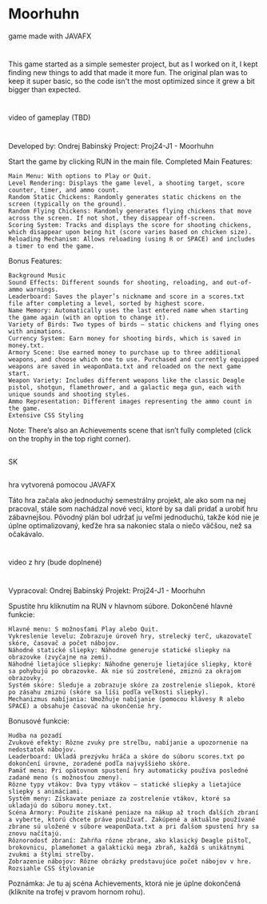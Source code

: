 # Moorhuhn
game made with JAVAFX

#
This game started as a simple semester project, but as I worked on it, I kept finding new things to add that made it more fun. The original plan was to keep it super basic, so the code isn't the most optimized since it grew a bit bigger than expected.

#
video of gameplay (TBD)
#

Developed by: Ondrej Babinský
Project: Proj24-J1 - Moorhuhn

Start the game by clicking RUN in the main file.
Completed Main Features:

    Main Menu: With options to Play or Quit.
    Level Rendering: Displays the game level, a shooting target, score counter, timer, and ammo count.
    Random Static Chickens: Randomly generates static chickens on the screen (typically on the ground).
    Random Flying Chickens: Randomly generates flying chickens that move across the screen. If not shot, they disappear off-screen.
    Scoring System: Tracks and displays the score for shooting chickens, which disappear upon being hit (score varies based on chicken size).
    Reloading Mechanism: Allows reloading (using R or SPACE) and includes a timer to end the game.

Bonus Features:

    Background Music
    Sound Effects: Different sounds for shooting, reloading, and out-of-ammo warnings.
    Leaderboard: Saves the player’s nickname and score in a scores.txt file after completing a level, sorted by highest score.
    Name Memory: Automatically uses the last entered name when starting the game again (with an option to change it).
    Variety of Birds: Two types of birds – static chickens and flying ones with animations.
    Currency System: Earn money for shooting birds, which is saved in money.txt.
    Armory Scene: Use earned money to purchase up to three additional weapons, and choose which one to use. Purchased and currently equipped weapons are saved in weaponData.txt and reloaded on the next game start.
    Weapon Variety: Includes different weapons like the classic Deagle pistol, shotgun, flamethrower, and a galactic mega gun, each with unique sounds and shooting styles.
    Ammo Representation: Different images representing the ammo count in the game.
    Extensive CSS Styling

Note: There’s also an Achievements scene that isn’t fully completed (click on the trophy in the top right corner).

##
SK
##

hra vytvorená pomocou JAVAFX

Táto hra začala ako jednoduchý semestrálny projekt, ale ako som na nej pracoval, stále som nachádzal nové veci, ktoré by sa dali pridať a urobiť hru zábavnejšou. Pôvodný plán bol udržať ju veľmi jednoduchú, takže kód nie je úplne optimalizovaný, keďže hra sa nakoniec stala o niečo väčšou, než sa očakávalo.

#
video z hry (bude doplnené)
#

Vypracoval: Ondrej Babinský
Projekt: Proj24-J1 - Moorhuhn

Spustite hru kliknutím na RUN v hlavnom súbore.
Dokončené hlavné funkcie:

    Hlavné menu: S možnosťami Play alebo Quit.
    Vykreslenie levelu: Zobrazuje úroveň hry, strelecký terč, ukazovateľ skóre, časovač a počet nábojov.
    Náhodné statické sliepky: Náhodne generuje statické sliepky na obrazovke (zvyčajne na zemi).
    Náhodné lietajúce sliepky: Náhodne generuje lietajúce sliepky, ktoré sa pohybujú po obrazovke. Ak nie sú zostrelené, zmiznú za okrajom obrazovky.
    Systém skóre: Sleduje a zobrazuje skóre za zostrelenie sliepok, ktoré po zásahu zmiznú (skóre sa líši podľa veľkosti sliepky).
    Mechanizmus nabíjania: Umožňuje nabíjanie (pomocou klávesy R alebo SPACE) a obsahuje časovač na ukončenie hry.

Bonusové funkcie:

    Hudba na pozadí
    Zvukové efekty: Rôzne zvuky pre streľbu, nabíjanie a upozornenie na nedostatok nábojov.
    Leaderboard: Ukladá prezývku hráča a skóre do súboru scores.txt po dokončení úrovne, zoradené podľa najvyššieho skóre.
    Pamäť mena: Pri opätovnom spustení hry automaticky používa posledné zadané meno (s možnosťou zmeny).
    Rôzne typy vtákov: Dva typy vtákov – statické sliepky a lietajúce sliepky s animáciami.
    Systém meny: Získavate peniaze za zostrelenie vtákov, ktoré sa ukladajú do súboru money.txt.
    Scéna Armory: Použite získané peniaze na nákup až troch ďalších zbraní a vyberte, ktorú chcete práve používať. Zakúpené a aktuálne používané zbrane sú uložené v súbore weaponData.txt a pri ďalšom spustení hry sa znovu načítajú.
    Rôznorodosť zbraní: Zahŕňa rôzne zbrane, ako klasický Deagle pištoľ, brokovnicu, plameňomet a galaktickú mega zbraň, každá s unikátnymi zvukmi a štýlmi streľby.
    Zobrazenie nábojov: Rôzne obrázky predstavujúce počet nábojov v hre.
    Rozsiahle CSS štýlovanie

Poznámka: Je tu aj scéna Achievements, ktorá nie je úplne dokončená (kliknite na trofej v pravom hornom rohu).
